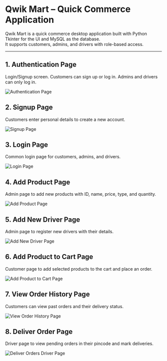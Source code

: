 # Qwik Mart – Quick Commerce Application

Qwik Mart is a quick commerce desktop application built with Python Tkinter for the UI and MySQL as the database.  
It supports customers, admins, and drivers with role-based access.

---

## 1. Authentication Page
Login/Signup screen. Customers can sign up or log in. Admins and drivers can only log in.

![Authentication Page](qwik_mart/Images/authPage.png)  

## 2. Signup Page
Customers enter personal details to create a new account.

![Signup Page](qwik_mart/Images/signupPage.png)  

## 3. Login Page
Common login page for customers, admins, and drivers.

![Login Page](qwik_mart/Images/loginPage.png)  

## 4. Add Product Page
Admin page to add new products with ID, name, price, type, and quantity.

![Add Product Page](qwik_mart/Images/addProductPage.png)  

## 5. Add New Driver Page
Admin page to register new drivers with their details.

![Add New Driver Page](qwik_mart/Images/addNewDriver.png)  

## 6. Add Product to Cart Page
Customer page to add selected products to the cart and place an order.

![Add Product to Cart Page](qwik_mart/Images/addProductsToCartPage.png)  

## 7. View Order History Page
Customers can view past orders and their delivery status.

![View Order History Page](qwik_mart/Images/viewOrderHistory.png)  

## 8. Deliver Order Page
Driver page to view pending orders in their pincode and mark deliveries.

![Deliver Orders Driver Page](qwik_mart/Images/deliverOrdersDriverPage.png)  
